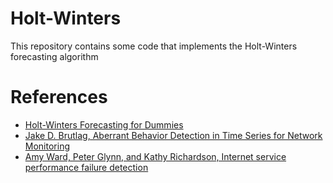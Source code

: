 # Holt-Winters
This repository contains some code that implements the Holt-Winters forecasting algorithm

# References
- [Holt-Winters Forecasting for Dummies](https://grisha.org/blog/2016/01/29/triple-exponential-smoothing-forecasting/)
- [Jake D. Brutlag, Aberrant Behavior Detection in Time Series for Network Monitoring](https://www.usenix.org/legacy/events/lisa00/full_papers/brutlag/brutlag.pdf)
- [Amy Ward, Peter Glynn, and Kathy Richardson, Internet service performance failure detection](https://user.iiasa.ac.at/~marek/stoctr/docs/ward98.pdf)
